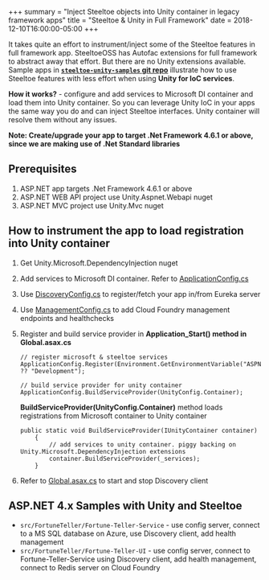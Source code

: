 +++
summary = "Inject Steeltoe objects into Unity container in legacy framework apps"
title = "Steeltoe & Unity in Full Framework"
date = 2018-12-10T16:00:00-05:00
+++

It takes quite an effort to instrument/inject some of the Steeltoe features in full framework app. SteeltoeOSS has Autofac extensions for full framework to abstract away that effort. But there are no Unity extensions available. Sample apps in **[`steeltoe-unity-samples` git repo](https://github.com/kolluri-rk/steeltoe-unity-sample)** illustrate how to use Steeltoe features with less effort when using **Unity for IoC services**. 

**How it works?** - configure and add services to Microsoft DI container and load them into Unity container. So you can leverage Unity IoC in your apps the same way you do and can inject Steeltoe interfaces. Unity container will resolve them without any issues. 

**Note: Create/upgrade your app to target .Net Framework 4.6.1 or above, since we are making use of .Net Standard libraries**


## Prerequisites
1. ASP.NET app targets .Net Framework 4.6.1 or above
1. ASP.NET WEB API project use Unity.Aspnet.Webapi nuget
1. ASP.NET MVC project use Unity.Mvc nuget


## How to instrument the app to load registration into Unity container

1. Get Unity.Microsoft.DependencyInjection nuget
1. Add services to Microsoft DI container. Refer to [ApplicationConfig.cs](https://github.com/kolluri-rk/steeltoe-unity-sample/blob/master/src/FortuneTeller/Fortune-Teller-Service/App_Start/ApplicationConfig.cs) 
1. Use [DiscoveryConfig.cs](https://github.com/kolluri-rk/steeltoe-unity-sample/blob/master/src/FortuneTeller/Fortune-Teller-Service/App_Start/DiscoveryConfig.cs) to register/fetch your app in/from Eureka server
1. Use [ManagementConfig.cs](https://github.com/kolluri-rk/steeltoe-unity-sample/blob/master/src/FortuneTeller/Fortune-Teller-Service/App_Start/ManagementConfig.cs) to add Cloud Foundry management endpoints and healthchecks 
1. Register and build service provider in **Application_Start() method in Global.asax.cs**  
    ```
    // register microsoft & steeltoe services  
    ApplicationConfig.Register(Environment.GetEnvironmentVariable("ASPNET_ENVIRONMENT") ?? "Development");  
    
    // build service provider for unity container  
    ApplicationConfig.BuildServiceProvider(UnityConfig.Container);
    ```

    **BuildServiceProvider(UnityConfig.Container)** method loads registrations from Microsoft container to Unity container  
    ```
    public static void BuildServiceProvider(IUnityContainer container)
        {
            // add services to unity container. piggy backing on Unity.Microsoft.DependencyInjection extensions
            container.BuildServiceProvider(_services);
        }
    ```

1. Refer to [Global.asax.cs](https://github.com/kolluri-rk/steeltoe-unity-sample/blob/master/src/FortuneTeller/Fortune-Teller-Service/Global.asax.cs) to start and stop Discovery client


## ASP.NET 4.x Samples with Unity and Steeltoe 

* `src/FortuneTeller/Fortune-Teller-Service` - use config server, connect to a MS SQL database on Azure, use Discovery client, add health management
* `src/FortuneTeller/Fortune-Teller-UI` - use config server, connect to Fortune-Teller-Service using Discovery client, add health management, connect to Redis server on Cloud Foundry